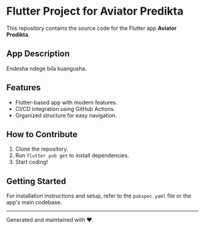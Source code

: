 # Flutter Project for Aviator Predikta

This repository contains the source code for the Flutter app **Aviator Predikta**.

## App Description

Endesha ndege bila kuangusha.

## Features
- Flutter-based app with modern features.
- CI/CD integration using GitHub Actions.
- Organized structure for easy navigation.

## How to Contribute
1. Clone the repository.
2. Run `flutter pub get` to install dependencies.
3. Start coding!

## Getting Started
For installation instructions and setup, refer to the `pubspec.yaml` file or the app's main codebase.

---
Generated and maintained with ❤️.
